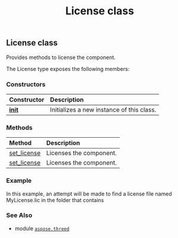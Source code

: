 ﻿---
title: License class
second_title: Aspose.3D for Python via .NET API References
description: 
type: docs
weight: 130
url: /python-net/aspose.threed/license/
is_root: false
---

## License class

Provides methods to license the component.



The License type exposes the following members:

### Constructors
| Constructor | Description |
| :- | :- |
| [__init__](/3d/python-net/aspose.threed/license/__init__/#) | Initializes a new instance of this class. |


### Methods
| Method | Description |
| :- | :- |
| [set_license](/3d/python-net/aspose.threed/license/set_license/#str) | Licenses the component. |
| [set_license](/3d/python-net/aspose.threed/license/set_license/#io.RawIOBase) | Licenses the component. |



### Example 


In this example, an attempt will be made to find a license file named MyLicense.lic
in the folder that contains

### See Also
* module [`aspose.threed`](..)

